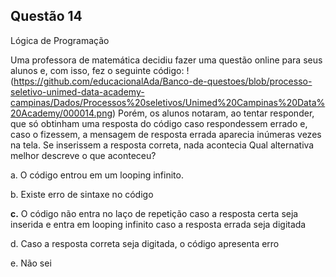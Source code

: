 

## Questão 14
Lógica de Programação

Uma professora de matemática decidiu fazer uma questão online para seus alunos e, com isso, fez o seguinte código:
!(https://github.com/educacionalAda/Banco-de-questoes/blob/processo-seletivo-unimed-data-academy-campinas/Dados/Processos%20seletivos/Unimed%20Campinas%20Data%20Academy/000014.png)
Porém, os alunos notaram, ao tentar responder, que só obtinham uma resposta do código caso respondessem errado e, caso o fizessem, a mensagem de resposta errada aparecia inúmeras vezes na tela. Se inserissem a resposta correta, nada acontecia
Qual alternativa melhor descreve o que aconteceu?

a. O código entrou em um looping infinito.

b. Existe erro de sintaxe no código

**c.** O código não entra no laço de repetição caso a resposta certa seja inserida e entra em looping infinito caso a resposta errada seja digitada

d. Caso a resposta correta seja digitada, o código apresenta erro

e. Não sei



